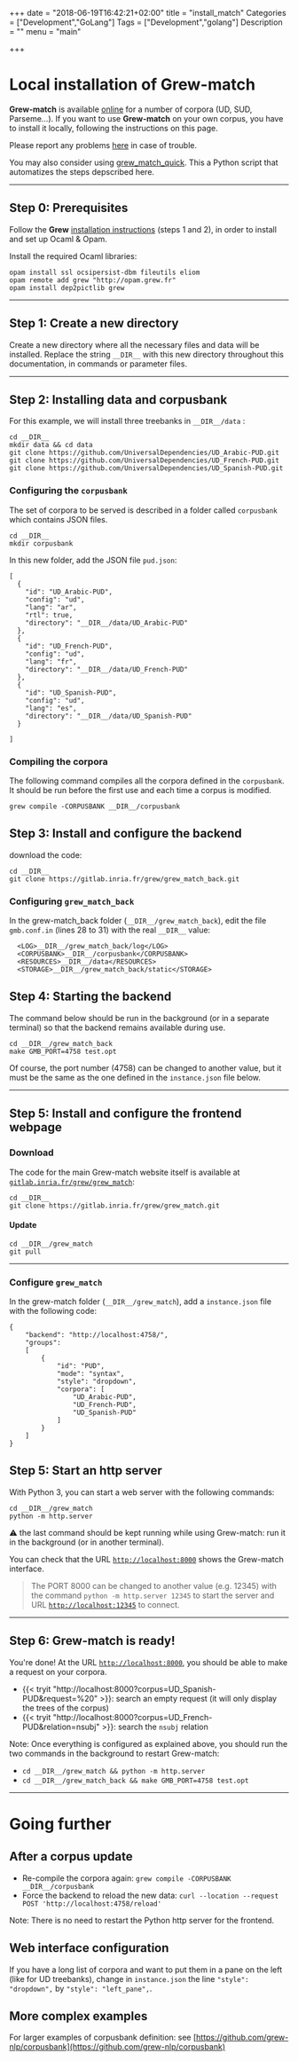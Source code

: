 +++
date = "2018-06-19T16:42:21+02:00"
title = "install_match"
Categories = ["Development","GoLang"]
Tags = ["Development","golang"]
Description = ""
menu = "main"

+++

# Local installation of Grew-match

**Grew-match** is available [online](http://match.grew.fr) for a number of corpora (UD, SUD, Parseme…).
If you want to use **Grew-match** on your own corpus, you have to install it locally, following the instructions on this page.

Please report any problems [here](https://github.com/grew-nlp/grew/issues) in case of trouble.

You may also consider using [grew_match_quick](https://github.com/grew-nlp/grew_match_quick).
This a Python script that automatizes the steps depscribed here.

---

## Step 0: Prerequisites
Follow the **Grew** [installation instructions](../../usage/install/) (steps 1 and 2), in order to install and set up Ocaml & Opam.

Install the required Ocaml libraries:

```
opam install ssl ocsipersist-dbm fileutils eliom
opam remote add grew "http://opam.grew.fr"
opam install dep2pictlib grew
```

---
## Step 1: Create a new directory
Create a new directory where all the necessary files and data will be installed.
Replace the string `__DIR__` with this new directory throughout this documentation, in commands or parameter files.

---

## Step 2: Installing data and corpusbank

For this example, we will install three treebanks in `__DIR__/data` :

```
cd __DIR__
mkdir data && cd data
git clone https://github.com/UniversalDependencies/UD_Arabic-PUD.git
git clone https://github.com/UniversalDependencies/UD_French-PUD.git
git clone https://github.com/UniversalDependencies/UD_Spanish-PUD.git
```

### Configuring the `corpusbank`

The set of corpora to be served is described in a folder called `corpusbank` which contains JSON files.

```
cd __DIR__
mkdir corpusbank
```

In this new folder, add the JSON file `pud.json`:

```json_alt
[
  {
    "id": "UD_Arabic-PUD",
    "config": "ud",
    "lang": "ar",
    "rtl": true,
    "directory": "__DIR__/data/UD_Arabic-PUD"
  },
  {
    "id": "UD_French-PUD",
    "config": "ud",
    "lang": "fr",
    "directory": "__DIR__/data/UD_French-PUD"
  },
  {
    "id": "UD_Spanish-PUD",
    "config": "ud",
    "lang": "es",
    "directory": "__DIR__/data/UD_Spanish-PUD"
  }

]
```

### Compiling the corpora
The following command compiles all the corpora defined in the `corpusbank`. 
It should be run before the first use and each time a corpus is modified.

```
grew compile -CORPUSBANK __DIR__/corpusbank
```


## Step 3: Install and configure the backend


download the code:
```
cd __DIR__
git clone https://gitlab.inria.fr/grew/grew_match_back.git
```

### Configuring `grew_match_back`
In the grew-match_back folder (`__DIR__/grew_match_back`), edit the file `gmb.conf.in` (lines 28 to 31) with the real `__DIR__` value:

```
  <LOG>__DIR__/grew_match_back/log</LOG>
  <CORPUSBANK>__DIR__/corpusbank</CORPUSBANK>
  <RESOURCES>__DIR__/data</RESOURCES>
  <STORAGE>__DIR__/grew_match_back/static</STORAGE>
```

## Step 4: Starting the backend
The command below should be run in the background (or in a separate terminal) so that the backend remains available during use.

```
cd __DIR__/grew_match_back
make GMB_PORT=4758 test.opt
```

Of course, the port number (4758) can be changed to another value, but it must be the same as the one defined in the `instance.json` file below.

---


## Step 5: Install and configure the frontend webpage

### Download
The code for the main Grew-match website itself is available at [`gitlab.inria.fr/grew/grew_match`](https://gitlab.inria.fr/grew/grew_match):

```
cd __DIR__
git clone https://gitlab.inria.fr/grew/grew_match.git
```

#### Update

```
cd __DIR__/grew_match
git pull
```

--- 


### Configure `grew_match`
In the grew-match folder (`__DIR__/grew_match`), add a `instance.json` file with the following code:
```json_alt
{
	"backend": "http://localhost:4758/",
	"groups": 
	[
		{
			"id": "PUD",
			"mode": "syntax",
			"style": "dropdown",
			"corpora": [
				"UD_Arabic-PUD",
				"UD_French-PUD",
				"UD_Spanish-PUD"
			]
		}
	]
}
```


## Step 5: Start an http server

With Python 3, you can start a web server with the following commands:

```
cd __DIR__/grew_match
python -m http.server
```

:warning: the last command should be kept running while using Grew-match: run it in the background (or in another terminal).

You can check that the URL [`http://localhost:8000`](http://localhost:8000) shows the Grew-match interface.

> The PORT 8000 can be changed to another value (e.g. 12345) with the command `python -m http.server 12345` to start the server and URL [`http://localhost:12345`](http://localhost:12345) to connect.

---



## Step 6: Grew-match is ready!

You're done! At the URL [`http://localhost:8000`](http://localhost:8000), you should be able to make a request on your corpora. 
 * {{< tryit "http://localhost:8000?corpus=UD_Spanish-PUD&request=%20" >}}: search an empty request (it will only display the trees of the corpus)
 * {{< tryit "http://localhost:8000?corpus=UD_French-PUD&relation=nsubj" >}}: search the `nsubj` relation


Note: Once everything is configured as explained above, you should run the two commands in the background to restart Grew-match:
 - `cd __DIR__/grew_match && python -m http.server`
 - `cd __DIR__/grew_match_back && make GMB_PORT=4758 test.opt`

---

# Going further

## After a corpus update
 - Re-compile the corpora again: `grew compile -CORPUSBANK __DIR__/corpusbank`
 - Force the backend to reload the new data: `curl --location --request POST 'http://localhost:4758/reload'`

Note: There is no need to restart the Python http server for the frontend.


## Web interface configuration
If you have a long list of corpora and want to put them in a pane on the left (like for UD treebanks),
change in `instance.json` the line `"style": "dropdown",` by `"style": "left_pane",`.


## More complex examples

For larger examples of corpusbank definition: see [https://github.com/grew-nlp/corpusbank](https://github.com/grew-nlp/corpusbank)

